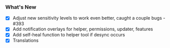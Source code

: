 ### What's New

- [x] Adjust new sensitivity levels to work even better, caught a couple bugs - #393
- [x] Add notification overlays for helper, permissions, updater, features
- [x] Add self-heal function to helper tool if desync occurs
- [x] Translations
